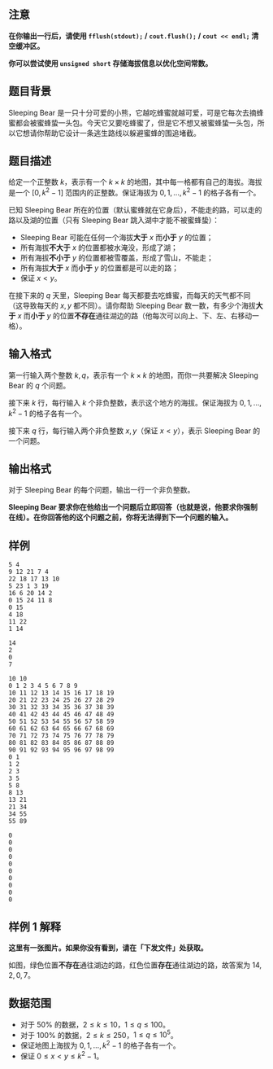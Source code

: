## 注意

**在你输出一行后，请使用 `fflush(stdout);` / `cout.flush();` / `cout << endl;` 清空缓冲区。**

**你可以尝试使用 `unsigned short` 存储海拔信息以优化空间常数。**

## 题目背景

Sleeping Bear 是一只十分可爱的小熊，它越吃蜂蜜就越可爱，可是它每次去摘蜂蜜都会被蜜蜂蛰一头包。今天它又要吃蜂蜜了，但是它不想又被蜜蜂蛰一头包，所以它想请你帮助它设计一条逃生路线以躲避蜜蜂的围追堵截。

## 题目描述

给定一个正整数 $k$，表示有一个 $k \times k$ 的地图，其中每一格都有自己的海拔。海拔是一个 $[0,k^2-1]$ 范围内的正整数。保证海拔为 $0,1,\ldots,k^2-1$ 的格子各有一个。

已知 Sleeping Bear 所在的位置（默认蜜蜂就在它身后），不能走的路，可以走的路以及湖的位置（只有 Sleeping Bear 跳入湖中才能不被蜜蜂蛰）：

- Sleeping Bear 可能在任何一个海拔**大于** $x$ 而**小于** $y$ 的位置；
- 所有海拔**不大于** $x$ 的位置都被水淹没，形成了湖；
- 所有海拔**不小于** $y$ 的位置都被雪覆盖，形成了雪山，不能走；
- 所有海拔**大于** $x$ 而**小于** $y$ 的位置都是可以走的路；
- 保证 $x<y$。

在接下来的 $q$ 天里，Sleeping Bear 每天都要去吃蜂蜜，而每天的天气都不同（这导致每天的 $x,y$ 都不同）。请你帮助 Sleeping Bear 数一数，有多少个海拔**大于** $x$ 而**小于** $y$ 的位置**不存在**通往湖边的路（他每次可以向上、下、左、右移动一格）。

## 输入格式

第一行输入两个整数 $k,q$，表示有一个 $k \times k$ 的地图，而你一共要解决 Sleeping Bear 的 $q$ 个问题。

接下来 $k$ 行，每行输入 $k$ 个非负整数，表示这个地方的海拔。保证海拔为 $0,1,\ldots,k^2-1$ 的格子各有一个。

接下来 $q$ 行，每行输入两个非负整数 $x,y$（保证 $x<y$），表示 Sleeping Bear 的一个问题。


## 输出格式

对于 Sleeping Bear 的每个问题，输出一行一个非负整数。

**Sleeping Bear 要求你在他给出一个问题后立即回答（也就是说，他要求你强制在线）。在你回答他的这个问题之前，你将无法得到下一个问题的输入。**

## 样例

```input1
5 4
9 12 21 7 4
22 18 17 13 10
5 23 1 3 19
16 6 20 14 2
0 15 24 11 8
0 15
4 18
11 22
1 14
```

```output1
14
2
0
7
```

```input2
10 10
0 1 2 3 4 5 6 7 8 9 
10 11 12 13 14 15 16 17 18 19 
20 21 22 23 24 25 26 27 28 29 
30 31 32 33 34 35 36 37 38 39 
40 41 42 43 44 45 46 47 48 49 
50 51 52 53 54 55 56 57 58 59 
60 61 62 63 64 65 66 67 68 69 
70 71 72 73 74 75 76 77 78 79 
80 81 82 83 84 85 86 87 88 89 
90 91 92 93 94 95 96 97 98 99 
0 1
1 2
2 3
3 5
5 8
8 13
13 21
21 34
34 55
55 89
```

```output2
0
0
0
0
0
0
0
0
0
0
```

## 样例 1 解释

**这里有一张图片。如果你没有看到，请在「下发文件」处获取。**

如图，绿色位置**不存在**通往湖边的路，红色位置**存在**通往湖边的路，故答案为 $14,2,0,7$。

## 数据范围

- 对于 $50\%$ 的数据，$2 \le k \le 10$，$1 \le q \le 100$。
- 对于 $100\%$ 的数据，$2 \le k \le 250$，$1 \le q \le 10^5$。
- 保证地图上海拔为 $0,1,\ldots,k^2-1$ 的格子各有一个。
- 保证 $0\le x<y\le k^2-1$。
